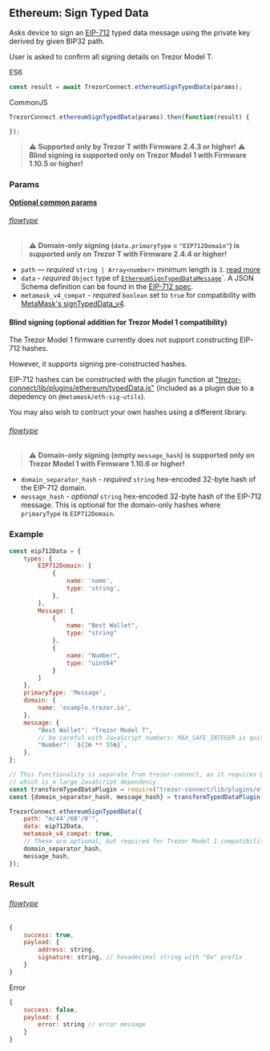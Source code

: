 ## Ethereum: Sign Typed Data

Asks device to sign an [EIP-712](https://eips.ethereum.org/EIPS/eip-712) typed data message using the private key derived by given BIP32 path.

User is asked to confirm all signing details on Trezor Model T.

ES6

```javascript
const result = await TrezorConnect.ethereumSignTypedData(params);
```

CommonJS

```javascript
TrezorConnect.ethereumSignTypedData(params).then(function(result) {

});
```

> :warning: **Supported only by Trezor T with Firmware 2.4.3 or higher!** 
> :warning: **Blind signing is supported only on Trezor Model 1 with Firmware 1.10.5 or higher!**

### Params

[****Optional common params****](commonParams.md)

###### [flowtype](../../src/js/types/networks/ethereum.js#104-116)

> :warning: **Domain-only signing (`data.primaryType` = `"EIP712Domain"`) is supported only on Trezor T with Firmware 2.4.4 or higher!**

* `path` — *required* `string | Array<number>` minimum length is `3`. [read more](path.md)
* `data` - *required* `Object` type of [`EthereumSignTypedDataMessage`](../../src/js/types/networks/ethereum.js#L90)`. A JSON Schema definition can be found in the [EIP-712 spec]([EIP-712](https://eips.ethereum.org/EIPS/eip-712)).
* `metamask_v4_compat` - *required* `boolean` set to `true` for compatibility with [MetaMask's signTypedData_v4](https://docs.metamask.io/guide/signing-data.html#sign-typed-data-v4).

#### Blind signing (optional addition for Trezor Model 1 compatibility)

The Trezor Model 1 firmware currently does not support constructing EIP-712
hashes.

However, it supports signing pre-constructed hashes.

EIP-712 hashes can be constructed with the plugin function at
["trezor-connect/lib/plugins/ethereum/typedData.js"](../../src/js/plugins/ethereum/typedData.js)
(included as a plugin due to a depedency on `@metamask/eth-sig-utils`).

You may also wish to contruct your own hashes using a different library.

###### [flowtype](../../src/js/types/networks/ethereum.js#L114-121)

> :warning: **Domain-only signing (empty `message_hash`) is supported only on Trezor Model 1 with Firmware 1.10.6 or higher!**

* `domain_separator_hash` - *required* `string` hex-encoded 32-byte hash of the EIP-712 domain.
* `message_hash` - *optional* `string` hex-encoded 32-byte hash of the EIP-712 message.
  This is optional for the domain-only hashes where `primaryType` is `EIP712Domain`.

### Example

```javascript
const eip712Data = {
    types: {
        EIP712Domain: [
            {
                name: 'name',
                type: 'string',
            },
        ],
        Message: [
            {
                name: "Best Wallet",
                type: "string"
            },
            {
                name: "Number",
                type: "uint64"
            }
        ]
    },
    primaryType: 'Message',
    domain: {
        name: 'example.trezor.io',
    },
    message: {
        "Best Wallet": "Trezor Model T",
        // be careful with JavaScript numbers: MAX_SAFE_INTEGER is quite low
        "Number": `${2n ** 55n}`,
    },
};

// This functionality is separate from trezor-connect, as it requires @metamask/eth-sig-utils,
// which is a large JavaScript dependency
const transformTypedDataPlugin = require("trezor-connect/lib/plugins/ethereum/typedData.js");
const {domain_separator_hash, message_hash} = transformTypedDataPlugin(eip712Data, true);

TrezorConnect.ethereumSignTypedData({
    path: "m/44'/60'/0'",
    data: eip712Data,
    metamask_v4_compat: true,
    // These are optional, but required for Trezor Model 1 compatibility
    domain_separator_hash,
    message_hash,
});
```

### Result

###### [flowtype](../../src/js/types/api.js#L257)

```javascript
{
    success: true,
    payload: {
        address: string,
        signature: string, // hexadecimal string with "0x" prefix
    }
}
```

Error

```javascript
{
    success: false,
    payload: {
        error: string // error message
    }
}
```
